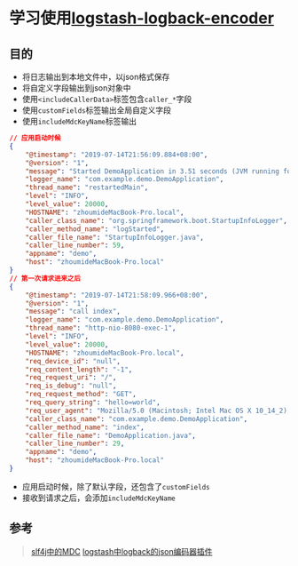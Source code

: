 # 学习使用[logstash-logback-encoder](https://github.com/logstash/logstash-logback-encoder)

## 目的

+ 将日志输出到本地文件中，以json格式保存
+ 将自定义字段输出到json对象中
+ 使用`<includeCallerData>`标签包含`caller_*`字段
+ 使用`customFields`标签输出全局自定义字段
+ 使用`includeMdcKeyName`标签输出
    
```json
// 应用启动时候
{
    "@timestamp": "2019-07-14T21:56:09.884+08:00",
    "@version": "1",
    "message": "Started DemoApplication in 3.51 seconds (JVM running for 5.406)",
    "logger_name": "com.example.demo.DemoApplication",
    "thread_name": "restartedMain",
    "level": "INFO",
    "level_value": 20000,
    "HOSTNAME": "zhoumideMacBook-Pro.local",
    "caller_class_name": "org.springframework.boot.StartupInfoLogger",
    "caller_method_name": "logStarted",
    "caller_file_name": "StartupInfoLogger.java",
    "caller_line_number": 59,
    "appname": "demo",
    "host": "zhoumideMacBook-Pro.local"
}
// 第一次请求进来之后
{
    "@timestamp": "2019-07-14T21:58:09.966+08:00",
    "@version": "1",
    "message": "call index",
    "logger_name": "com.example.demo.DemoApplication",
    "thread_name": "http-nio-8080-exec-1",
    "level": "INFO",
    "level_value": 20000,
    "HOSTNAME": "zhoumideMacBook-Pro.local",
    "req_device_id": "null",
    "req_content_length": "-1",
    "req_request_uri": "/",
    "req_is_debug": "null",
    "req_request_method": "GET",
    "req_query_string": "hello=world",
    "req_user_agent": "Mozilla/5.0 (Macintosh; Intel Mac OS X 10_14_2) AppleWebKit/537.36 (KHTML, like Gecko) Chrome/75.0.3770.100 Safari/537.36",
    "caller_class_name": "com.example.demo.DemoApplication",
    "caller_method_name": "index",
    "caller_file_name": "DemoApplication.java",
    "caller_line_number": 29,
    "appname": "demo",
    "host": "zhoumideMacBook-Pro.local"
}
```

+ 应用启动时候，除了默认字段，还包含了`customFields`
+ 接收到请求之后，会添加`includeMdcKeyName`
    
    
## 参考
    
> [slf4j中的MDC](https://www.cnblogs.com/sealedbook/p/6227452.html)
> [logstash中logback的json编码器插件](https://www.jianshu.com/p/a26da0c55255)